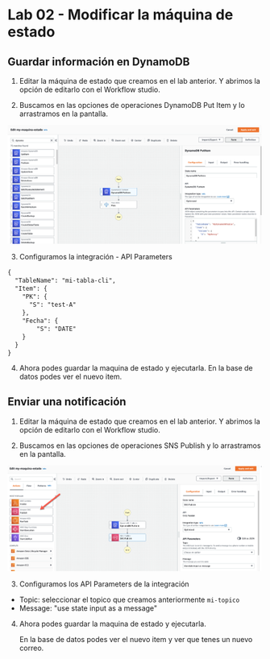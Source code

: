 # Lab 02 - Modificar la máquina de estado

## Guardar información en DynamoDB

1. Editar la máquina de estado que creamos en el lab anterior. Y abrimos la opción de editarlo con el Workflow studio.

2. Buscamos en las opciones de operaciones DynamoDB Put Item y lo arrastramos en la pantalla.

![consola de aws](./imagenes/04-putitem.png)

3. Configuramos la integración - API Parameters

```
{
  "TableName": "mi-tabla-cli",
  "Item": {
    "PK": {
      "S": "test-A"
    },
    "Fecha": {
        "S": "DATE"
    }
  }
}
```

4. Ahora podes guardar la maquina de estado y ejecutarla.
   En la base de datos podes ver el nuevo item.

## Enviar una notificación

1. Editar la máquina de estado que creamos en el lab anterior. Y abrimos la opción de editarlo con el Workflow studio.

2. Buscamos en las opciones de operaciones SNS Publish y lo arrastramos en la pantalla.

![consola de aws](./imagenes/05-sns.png)

3. Configuramos los API Parameters de la integración

- Topic: seleccionar el topico que creamos anteriormente `mi-topico`
- Message: "use state input as a message"

4. Ahora podes guardar la maquina de estado y ejecutarla.

   En la base de datos podes ver el nuevo item y ver que tenes un nuevo correo.

